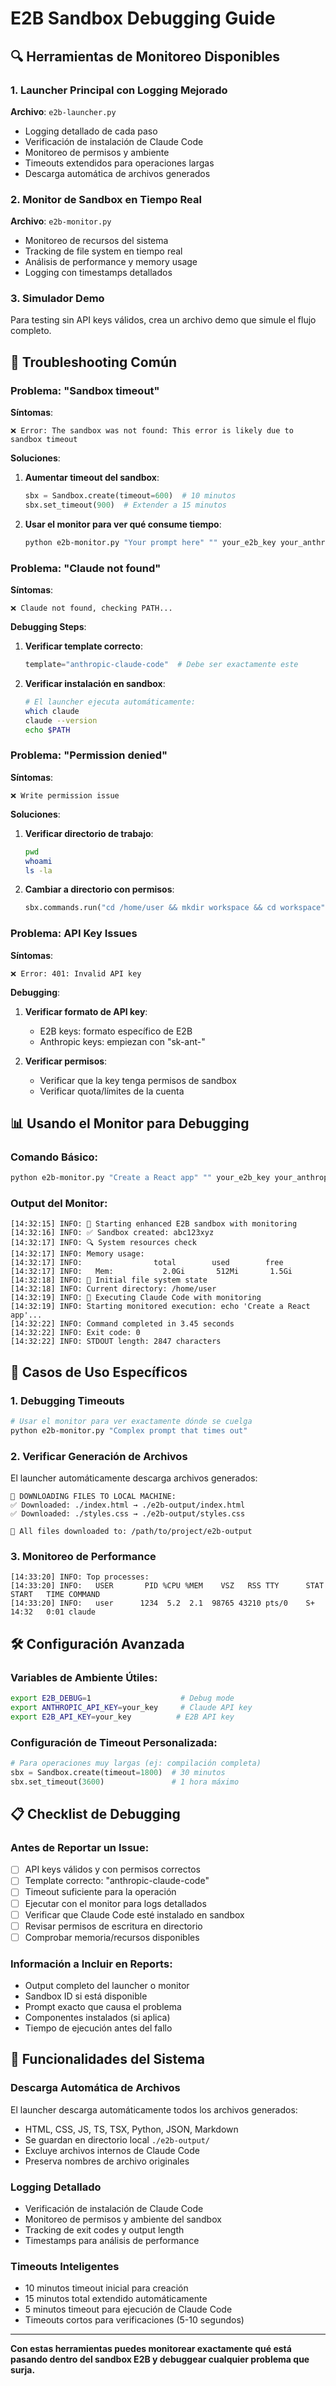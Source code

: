 # E2B Sandbox Debugging Guide

## 🔍 Herramientas de Monitoreo Disponibles

### 1. Launcher Principal con Logging Mejorado
**Archivo**: `e2b-launcher.py`
- Logging detallado de cada paso
- Verificación de instalación de Claude Code
- Monitoreo de permisos y ambiente
- Timeouts extendidos para operaciones largas
- Descarga automática de archivos generados

### 2. Monitor de Sandbox en Tiempo Real
**Archivo**: `e2b-monitor.py`  
- Monitoreo de recursos del sistema
- Tracking de file system en tiempo real
- Análisis de performance y memory usage
- Logging con timestamps detallados

### 3. Simulador Demo
Para testing sin API keys válidos, crea un archivo demo que simule el flujo completo.

## 🚨 Troubleshooting Común

### Problema: "Sandbox timeout"
**Síntomas**:
```
❌ Error: The sandbox was not found: This error is likely due to sandbox timeout
```

**Soluciones**:
1. **Aumentar timeout del sandbox**:
   ```python
   sbx = Sandbox.create(timeout=600)  # 10 minutos
   sbx.set_timeout(900)  # Extender a 15 minutos
   ```

2. **Usar el monitor para ver qué consume tiempo**:
   ```bash
   python e2b-monitor.py "Your prompt here" "" your_e2b_key your_anthropic_key
   ```

### Problema: "Claude not found"
**Síntomas**:
```
❌ Claude not found, checking PATH...
```

**Debugging Steps**:
1. **Verificar template correcto**:
   ```python
   template="anthropic-claude-code"  # Debe ser exactamente este
   ```

2. **Verificar instalación en sandbox**:
   ```bash
   # El launcher ejecuta automáticamente:
   which claude
   claude --version
   echo $PATH
   ```

### Problema: "Permission denied"
**Síntomas**:
```
❌ Write permission issue
```

**Soluciones**:
1. **Verificar directorio de trabajo**:
   ```bash
   pwd
   whoami
   ls -la
   ```

2. **Cambiar a directorio con permisos**:
   ```python
   sbx.commands.run("cd /home/user && mkdir workspace && cd workspace")
   ```

### Problema: API Key Issues
**Síntomas**:
```
❌ Error: 401: Invalid API key
```

**Debugging**:
1. **Verificar formato de API key**:
   - E2B keys: formato específico de E2B
   - Anthropic keys: empiezan con "sk-ant-"

2. **Verificar permisos**:
   - Verificar que la key tenga permisos de sandbox
   - Verificar quota/límites de la cuenta

## 📊 Usando el Monitor para Debugging

### Comando Básico:
```bash
python e2b-monitor.py "Create a React app" "" your_e2b_key your_anthropic_key
```

### Output del Monitor:
```
[14:32:15] INFO: 🚀 Starting enhanced E2B sandbox with monitoring
[14:32:16] INFO: ✅ Sandbox created: abc123xyz
[14:32:17] INFO: 🔍 System resources check
[14:32:17] INFO: Memory usage:
[14:32:17] INFO:                total        used        free
[14:32:17] INFO:   Mem:           2.0Gi       512Mi       1.5Gi
[14:32:18] INFO: 📁 Initial file system state
[14:32:18] INFO: Current directory: /home/user
[14:32:19] INFO: 🤖 Executing Claude Code with monitoring
[14:32:19] INFO: Starting monitored execution: echo 'Create a React app'...
[14:32:22] INFO: Command completed in 3.45 seconds
[14:32:22] INFO: Exit code: 0
[14:32:22] INFO: STDOUT length: 2847 characters
```

## 🎯 Casos de Uso Específicos

### 1. **Debugging Timeouts**
```bash
# Usar el monitor para ver exactamente dónde se cuelga
python e2b-monitor.py "Complex prompt that times out"
```

### 2. **Verificar Generación de Archivos**
El launcher automáticamente descarga archivos generados:
```
💾 DOWNLOADING FILES TO LOCAL MACHINE:
✅ Downloaded: ./index.html → ./e2b-output/index.html
✅ Downloaded: ./styles.css → ./e2b-output/styles.css

📁 All files downloaded to: /path/to/project/e2b-output
```

### 3. **Monitoreo de Performance**
```
[14:33:20] INFO: Top processes:
[14:33:20] INFO:   USER       PID %CPU %MEM    VSZ   RSS TTY      STAT START   TIME COMMAND
[14:33:20] INFO:   user      1234  5.2  2.1  98765 43210 pts/0    S+   14:32   0:01 claude
```

## 🛠 Configuración Avanzada

### Variables de Ambiente Útiles:
```bash
export E2B_DEBUG=1                    # Debug mode
export ANTHROPIC_API_KEY=your_key     # Claude API key  
export E2B_API_KEY=your_key          # E2B API key
```

### Configuración de Timeout Personalizada:
```python
# Para operaciones muy largas (ej: compilación completa)
sbx = Sandbox.create(timeout=1800)  # 30 minutos
sbx.set_timeout(3600)               # 1 hora máximo
```

## 📋 Checklist de Debugging

### Antes de Reportar un Issue:
- [ ] API keys válidos y con permisos correctos
- [ ] Template correcto: "anthropic-claude-code"
- [ ] Timeout suficiente para la operación
- [ ] Ejecutar con el monitor para logs detallados
- [ ] Verificar que Claude Code esté instalado en sandbox
- [ ] Revisar permisos de escritura en directorio
- [ ] Comprobar memoria/recursos disponibles

### Información a Incluir en Reports:
- Output completo del launcher o monitor
- Sandbox ID si está disponible
- Prompt exacto que causa el problema
- Componentes instalados (si aplica)
- Tiempo de ejecución antes del fallo

## 🚀 Funcionalidades del Sistema

### Descarga Automática de Archivos
El launcher descarga automáticamente todos los archivos generados:
- HTML, CSS, JS, TS, TSX, Python, JSON, Markdown
- Se guardan en directorio local `./e2b-output/`
- Excluye archivos internos de Claude Code
- Preserva nombres de archivo originales

### Logging Detallado
- Verificación de instalación de Claude Code
- Monitoreo de permisos y ambiente del sandbox
- Tracking de exit codes y output length
- Timestamps para análisis de performance

### Timeouts Inteligentes
- 10 minutos timeout inicial para creación
- 15 minutos total extendido automáticamente
- 5 minutos timeout para ejecución de Claude Code
- Timeouts cortos para verificaciones (5-10 segundos)

---

**Con estas herramientas puedes monitorear exactamente qué está pasando dentro del sandbox E2B y debuggear cualquier problema que surja.**
